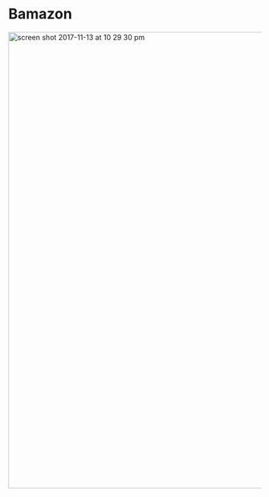 # Bamazon


<img width="908" alt="screen shot 2017-11-13 at 10 29 30 pm" src="https://user-images.githubusercontent.com/22459911/32761594-3333b70e-c8c2-11e7-88ae-c10326199d6a.png">
